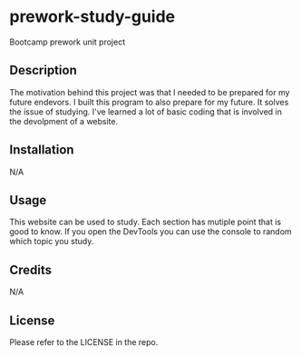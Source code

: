 # prework-study-guide
Bootcamp prework unit project
## Description

The motivation behind this project was that I needed to be prepared for my future endevors. I built this program to also prepare for my future. It solves the issue of studying. I've learned a lot of basic coding that is involved in the devolpment of a website.

## Installation

N/A

## Usage

This website can be used to study. Each section has mutiple point that is good to know. If you open the DevTools you can use the console to random which topic you study.

## Credits

N/A

## License

Please refer to the LICENSE in the repo.

